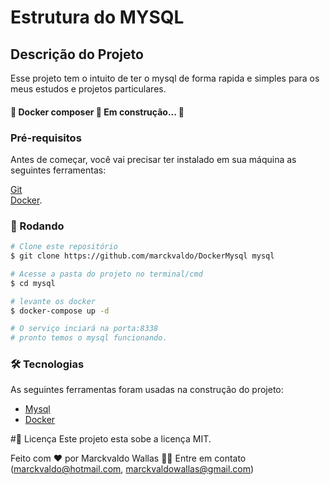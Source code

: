 # Estrutura do MYSQL

## Descrição do Projeto
Esse projeto tem o intuito de ter o mysql de forma rapida e simples para os meus estudos e projetos particulares.

<h4> 
	🚧  Docker composer 🚀 Em construção...  🚧
</h4>

### Pré-requisitos

Antes de começar, você vai precisar ter instalado em sua máquina as seguintes ferramentas:

[Git](https://git-scm.com)<br/>
[Docker](https://www.docker.com/). <br/>

### 🎲 Rodando

```bash
# Clone este repositório
$ git clone https://github.com/marckvaldo/DockerMysql mysql

# Acesse a pasta do projeto no terminal/cmd
$ cd mysql

# levante os docker 
$ docker-compose up -d

# O serviço inciará na porta:8338
# pronto temos o mysql funcionando.
```
### 🛠 Tecnologias

As seguintes ferramentas foram usadas na construção do projeto:

- [Mysql](https://www.mysql.com/)
- [Docker](https://www.docker.com/)


#📝 Licença
Este projeto esta sobe a licença MIT.

Feito com ❤️ por Marckvaldo Wallas 👋🏽 Entre em contato (marckvaldo@hotmail.com, marckvaldowallas@gmail.com)

